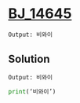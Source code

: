 # [BJ_14645](https://acmicpc.net/problem/14645)



```txt
Output: 비와이
```

## Solution

```txt
Output: 비와이
```

```py
print(‘비와이’)
```
